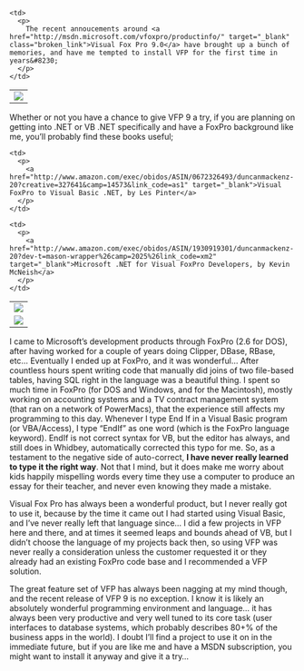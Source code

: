 <table>
  <tr>
    <td>
      <img src="http://msdn.microsoft.com/nodehomes/graphics/140x120/boxshot_vfp9.jpg" />
    </td>
    
    <td>
      <p>
        The recent annoucements around <a href="http://msdn.microsoft.com/vfoxpro/productinfo/" target="_blank" class="broken_link">Visual Fox Pro 9.0</a> have brought up a bunch of memories, and have me tempted to install VFP for the first time in years&#8230;
      </p>
    </td>
  </tr>
</table>

Whether or not you have a chance to give VFP 9 a try, if you are planning on getting into .NET or VB .NET specifically and have a FoxPro background like me, you&#8217;ll probably find these books useful;

<table>
  <tr>
    <td>
      <img src="http://images.amazon.com/images/P/0672326493.01.TZZZZZZZ.jpg" />
    </td>
    
    <td>
      <p>
        <a href="http://www.amazon.com/exec/obidos/ASIN/0672326493/duncanmackenz-20?creative=327641&camp=14573&link_code=as1" target="_blank">Visual FoxPro to Visual Basic .NET, by Les Pinter</a>
      </p>
    </td>
  </tr>
  
  <tr>
    <td>
      <img src="http://images.amazon.com/images/P/1930919301.01.THUMBZZZ.jpg" />
    </td>
    
    <td>
      <p>
        <a href="http://www.amazon.com/exec/obidos/ASIN/1930919301/duncanmackenz-20?dev-t=mason-wrapper%26camp=2025%26link_code=xm2" target="_blank">Microsoft .NET for Visual FoxPro Developers, by Kevin McNeish</a>
      </p>
    </td>
  </tr>
</table>

I came to Microsoft&#8217;s development products through FoxPro (2.6 for DOS), after having worked for a couple of years doing Clipper, DBase, RBase, etc&#8230; Eventually I ended up at FoxPro, and it was wonderful&#8230; After countless hours spent writing code that manually did joins of two file-based tables, having SQL right in the language was a beautiful thing. I spent so much time in FoxPro (for DOS and Windows, and for the Macintosh), mostly working on accounting systems and a TV contract management system (that ran on a network of PowerMacs), that the experience still affects my programming to this day. Whenever I type End If in a Visual Basic program (or VBA/Access), I type &#8220;EndIf&#8221; as one word (which is the FoxPro language keyword). EndIf is not correct syntax for VB, but the editor has always, and still does in Whidbey, automatically corrected this typo for me. So, as a testament to the negative side of auto-correct, **I have never really learned to type it the right way**. Not that I mind, but it does make me worry about kids happily mispelling words every time they use a computer to produce an essay for their teacher, and never even knowing they made a mistake.

Visual Fox Pro has always been a wonderful product, but I never really got to use it, because by the time it came out I had started using Visual Basic, and I&#8217;ve never really left that language since&#8230; I did a few projects in VFP here and there, and at times it seemed leaps and bounds ahead of VB, but I didn&#8217;t choose the language of my projects back then, so using VFP was never really a consideration unless the customer requested it or they already had an existing FoxPro code base and I recommended a VFP solution.

The great feature set of VFP has always been nagging at my mind though, and the recent release of VFP 9 is no exception. I know it is likely an absolutely wonderful programming environment and language&#8230; it has always been very productive and very well tuned to its core task (user interfaces to database systems, which probably describes 80+% of the business apps in the world). I doubt I&#8217;ll find a project to use it on in the immediate future, but if you are like me and have a MSDN subscription, you might want to install it anyway and give it a try&#8230;